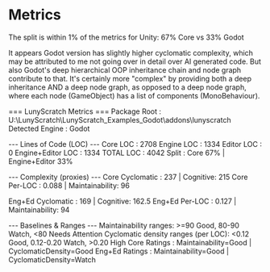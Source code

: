 ﻿# Metrics

The split is within 1% of the metrics for Unity: 67% Core vs 33% Godot

It appears Godot version has slightly higher cyclomatic complexity, which may be attributed to me not going over in detail over AI generated code. But also Godot's deep hierarchical OOP inheritance chain and node graph contribute to that. It's certainly more "complex" by providing both a deep inheritance AND a deep node graph, as opposed to a deep node graph, where each node (GameObject) has a list of components (MonoBehaviour).


=== LunyScratch Metrics ===
Package Root         : U:\LunyScratch\LunyScratch_Examples_Godot\addons\lunyscratch
Detected Engine      : Godot

--- Lines of Code (LOC) ---
Core LOC            : 2708
Engine LOC          : 1334
Editor LOC          : 0
Engine+Editor LOC   : 1334
TOTAL LOC           : 4042
Split               : Core 67% | Engine+Editor 33%

--- Complexity (proxies) ---
Core Cyclomatic     : 237  | Cognitive: 215
Core Per-LOC        : 0.088  | Maintainability: 96

Eng+Ed Cyclomatic   : 169  | Cognitive: 162.5
Eng+Ed Per-LOC      : 0.127 | Maintainability: 94

--- Baselines & Ranges ---
Maintainability ranges: >=90 Good, 80-90 Watch, <80 Needs Attention
Cyclomatic density ranges (per LOC): <0.12 Good, 0.12-0.20 Watch, >0.20 High
Core Ratings        : Maintainability=Good | CyclomaticDensity=Good
Eng+Ed Ratings      : Maintainability=Good | CyclomaticDensity=Watch
